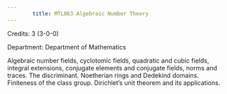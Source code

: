 ```yaml
---
        title: MTL863 Algebraic Number Theory
---
```

Credits: 3 (3-0-0)

Department: Department of Mathematics

Algebraic number fields, cyclotomic fields, quadratic and cubic fields, integral extensions, conjugate elements and conjugate fields, norms and traces. The discriminant. Noetherian rings and Dedekind domains. Finiteness of the class group. Dirichlet’s unit theorem and its applications.